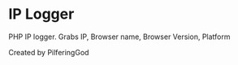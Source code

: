 # IP Logger

PHP IP logger. 
Grabs IP, Browser name, Browser Version, Platform

Created by PilferingGod
